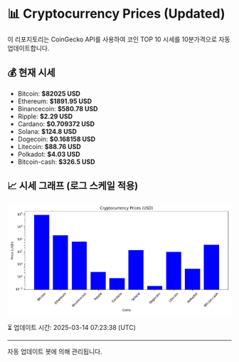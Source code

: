 
# 📊 Cryptocurrency Prices (Updated)

이 리포지토리는 CoinGecko API를 사용하여 코인 TOP 10 시세를 10분가격으로 자동 업데이트합니다.

## 💰 현재 시세
- Bitcoin: **$82025 USD**
- Ethereum: **$1891.95 USD**
- Binancecoin: **$580.78 USD**
- Ripple: **$2.29 USD**
- Cardano: **$0.709372 USD**
- Solana: **$124.8 USD**
- Dogecoin: **$0.168158 USD**
- Litecoin: **$88.76 USD**
- Polkadot: **$4.03 USD**
- Bitcoin-cash: **$326.5 USD**

## 📈 시세 그래프 (로그 스케일 적용)
![Crypto Prices](crypto_prices.png)

⏳ 업데이트 시간: 2025-03-14 07:23:38 (UTC)

---
자동 업데이트 봇에 의해 관리됩니다.
